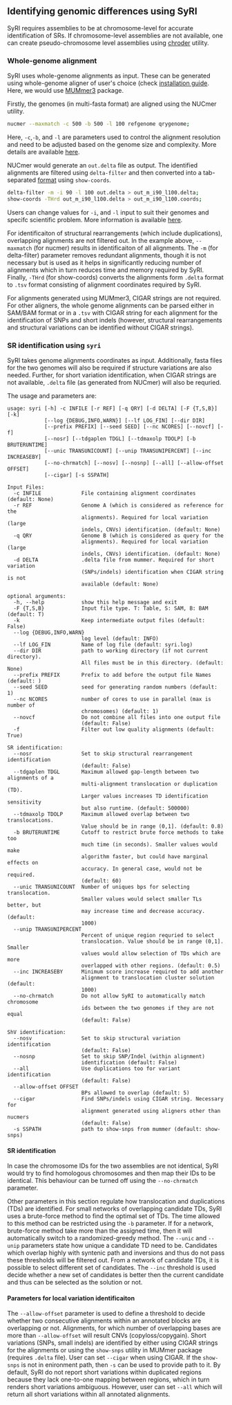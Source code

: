 ## Identifying genomic differences using SyRI

SyRI requires assemblies to be at chromosome-level for accurate identification of SRs. If chromosome-level assemblies are not available, one can create pseudo-chromosome level assemblies using [chroder](scaforder.md) utility. 

### Whole-genome alignment
SyRI uses whole-genome alignments as input. These can be generated using whole-genome aligner of user's choice (check [installation guide](install.md). Here, we would use [MUMmer3](http://mummer.sourceforge.net/) package.

Firstly, the genomes (in multi-fasta format) are aligned using the NUCmer utility.
```bash
nucmer --maxmatch -c 500 -b 500 -l 100 refgenome qrygenome;
```

Here, `-c`,`-b`, and `-l` are parameters used to control the alignment resolution and need to be adjusted based on the genome size and complexity. More details are available [here](http://mummer.sourceforge.net/manual/#nucmer).

NUCmer would generate an `out.delta` file as output. The identified alignments are filtered using `delta-filter`  and then converted into a tab-separated [format](fileformat.md) using `show-coords`.

```bash
delta-filter -m -i 90 -l 100 out.delta > out_m_i90_l100.delta; 
show-coords -THrd out_m_i90_l100.delta > out_m_i90_l100.coords;
```

Users can change values for `-i`, and `-l` input to suit their genomes and specifc scientific problem. More information is available [here](http://mummer.sourceforge.net/manual/#filter).

For identificaiton of structural rearrangements (which include duplications), overlapping alignments are not filtered out. In the example above, `--maxmatch` (for nucmer) results in identificaiton of all alignments. The `-m` (for delta-filter) parameter removes redundant alignments, though it is not necessary but is used as it helps in significantly reducing number of alignments which in turn reduces time and memory required by SyRI. Finally, `-THrd` (for show-coords) converts the alignments form `.delta` format to `.tsv` format consisting of alignment coordinates required by SyRI.

For alignments generated using MUMmer3, CIGAR strings are not required. For other aligners, the whole genome alignments can be parsed either in SAM/BAM format or in a `.tsv` with CIGAR string for each alignment for the identification of SNPs and short indels (however, structural rearrangements and structural variations can be identified without CIGAR strings).

### SR identification using `syri`
SyRI takes genome alignments coordinates as input. Additionally, fasta files for the two genomes will also be required if structure variations are also needed. Further, for short variation identification, when CIGAR strings are not available, `.delta` file (as generated from NUCmer) will also be requried.

The usage and parameters are:

```
usage: syri [-h] -c INFILE [-r REF] [-q QRY] [-d DELTA] [-F {T,S,B}] [-k]
            [--log {DEBUG,INFO,WARN}] [--lf LOG_FIN] [--dir DIR]
            [--prefix PREFIX] [--seed SEED] [--nc NCORES] [--novcf] [-f]
            [--nosr] [--tdgaplen TDGL] [--tdmaxolp TDOLP] [-b BRUTERUNTIME]
            [--unic TRANSUNICOUNT] [--unip TRANSUNIPERCENT] [--inc INCREASEBY]
            [--no-chrmatch] [--nosv] [--nosnp] [--all] [--allow-offset OFFSET]
            [--cigar] [-s SSPATH]

Input Files:
  -c INFILE             File containing alignment coordinates (default: None)
  -r REF                Genome A (which is considered as reference for the
                        alignments). Required for local variation (large
                        indels, CNVs) identification. (default: None)
  -q QRY                Genome B (which is considered as query for the
                        alignments). Required for local variation (large
                        indels, CNVs) identification. (default: None)
  -d DELTA              .delta file from mummer. Required for short variation
                        (SNPs/indels) identification when CIGAR string is not
                        available (default: None)

optional arguments:
  -h, --help            show this help message and exit
  -F {T,S,B}            Input file type. T: Table, S: SAM, B: BAM (default: T)
  -k                    Keep intermediate output files (default: False)
  --log {DEBUG,INFO,WARN}
                        log level (default: INFO)
  --lf LOG_FIN          Name of log file (default: syri.log)
  --dir DIR             path to working directory (if not current directory).
                        All files must be in this directory. (default: None)
  --prefix PREFIX       Prefix to add before the output file Names (default: )
  --seed SEED           seed for generating random numbers (default: 1)
  --nc NCORES           number of cores to use in parallel (max is number of
                        chromosomes) (default: 1)
  --novcf               Do not combine all files into one output file
                        (default: False)
  -f                    Filter out low quality alignments (default: True)

SR identification:
  --nosr                Set to skip structural rearrangement identification
                        (default: False)
  --tdgaplen TDGL       Maximum allowed gap-length between two alignments of a
                        multi-alignment translocation or duplication (TD).
                        Larger values increases TD identification sensitivity
                        but also runtime. (default: 500000)
  --tdmaxolp TDOLP      Maximum allowed overlap between two translocations.
                        Value should be in range (0,1]. (default: 0.8)
  -b BRUTERUNTIME       Cutoff to restrict brute force methods to take too
                        much time (in seconds). Smaller values would make
                        algorithm faster, but could have marginal effects on
                        accuracy. In general case, would not be required.
                        (default: 60)
  --unic TRANSUNICOUNT  Number of uniques bps for selecting translocation.
                        Smaller values would select smaller TLs better, but
                        may increase time and decrease accuracy. (default:
                        1000)
  --unip TRANSUNIPERCENT
                        Percent of unique region requried to select
                        translocation. Value should be in range (0,1]. Smaller
                        values would allow selection of TDs which are more
                        overlapped with other regions. (default: 0.5)
  --inc INCREASEBY      Minimum score increase required to add another
                        alignment to translocation cluster solution (default:
                        1000)
  --no-chrmatch         Do not allow SyRI to automatically match chromosome
                        ids between the two genomes if they are not equal
                        (default: False)

ShV identification:
  --nosv                Set to skip structural variation identification
                        (default: False)
  --nosnp               Set to skip SNP/Indel (within alignment)
                        identification (default: False)
  --all                 Use duplications too for variant identification
                        (default: False)
  --allow-offset OFFSET
                        BPs allowed to overlap (default: 5)
  --cigar               Find SNPs/indels using CIGAR string. Necessary for
                        alignment generated using aligners other than nucmers
                        (default: False)
  -s SSPATH             path to show-snps from mummer (default: show-snps)
```

#### SR identification
In case the chromosome IDs for the two assemblies are not identical, SyRI would try to find homologous chromosomes and then map their IDs to be identical. This behaviour can be turned off using the `--no-chrmatch` parameter.

Other parameters in this section regulate how translocation and duplications (TDs) are identified. For small networks of overlapping candidate TDs, SyRI uses a brute-force method to find the optimal set of TDs. The time allowed to this method can be restricted using the `-b` parameter. If for a network, brute-force method take more than the assigned time, then it will automatically switch to a randomized-greedy method. The `--unic` and `--unip` parameters state how unique a candidate TD need to be. Candidates which overlap highly with syntenic path and inversions and thus do not pass these thresholds will be filtered out. From a network of candidate TDs, it is possible to select different set of candidates. The `--inc` threshold is used decide whether a new set of candidates is better then the current candidate and thus can be selected as the solution or not.

#### Parameters for local variation identificaiton
The `--allow-offset` parameter is used to define a threshold to decide whether two consecutive alignments within an annotated blocks are overlapping or not. Alignments, for which number of overlapping bases are more than `--allow-offset` will result CNVs (copyloss/copygain).
Short variations (SNPs, small indels) are identified by either using CIGAR strings for the alignments or using the `show-snps` utility in MUMmer package (requires `.delta` file). User can set `--cigar` when using CIGAR. If the `show-snps` is not in enironment path, then `-s` can be used to provide path to it. By default, SyRI do not report short variations within duplicated regions because they lack one-to-one mapping between regions, which in turn renders short variations ambiguous. However, user can set `--all` which will return all short variations within all annotated alignments.
